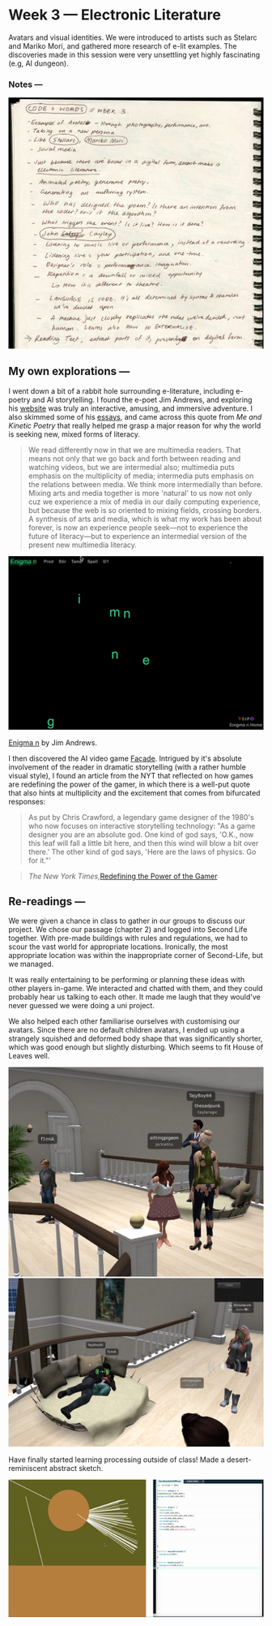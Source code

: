 # Week 3 — Electronic Literature
Avatars and visual identities. We were introduced to artists such as Stelarc and Mariko Mori, and gathered more research of e-lit examples. The discoveries made in this session were very unsettling yet highly fascinating (e.g, AI dungeon).

### Notes —
<img src="Week3Notes.jpg">

## My own explorations —

I went down a bit of a rabbit hole surrounding e-literature, including e-poetry and AI storytelling. I found the e-poet Jim Andrews, and exploring his [website](http://vispo.com/) was truly an interactive, amusing, and immersive adventure. I also skimmed some of his [essays](http://vispo.com/writings/index.htm#Ssays), and came across this quote from *Me and Kinetic Poetry* that really helped me grasp a major reason for why the world is seeking new, mixed forms of literacy. 

>We read differently now in that we are multimedia readers. That means not only that we go back and forth between reading and watching videos, but we are intermedial also; multimedia puts emphasis on the multiplicity of media; intermedia puts emphasis on the relations between media. We think more intermedially than before. Mixing arts and media together is more 'natural' to us now not only cuz we experience a mix of media in our daily computing experience, but because the web is so oriented to mixing fields, crossing borders. A synthesis of arts and media, which is what my work has been about forever, is now an experience people seek—not to experience the future of literacy—but to experience an intermedial version of the present new multimedia literacy.

<p align="CENTER"><img src="EnigmaN.gif"> </p>

[Enigma n](http://vispo.com/animisms/enigman/enigman.htm#) by Jim Andrews.



I then discovered the AI video game [Façade](https://www.playablstudios.com/facade). Intrigued by it's absolute involvement of the reader in dramatic storytelling (with a rather humble visual style), I found an article from the NYT that reflected on how games are redefining the power of the gamer, in which there is a well-put quote that also hints at multiplicity and the excitement that comes from bifurcated responses:

>As put by Chris Crawford, a legendary game designer of the 1980's who now focuses on interactive storytelling technology: "As a game designer you are an absolute god. One kind of god says, 'O.K., now this leaf will fall a little bit here, and then this wind will blow a bit over there.' The other kind of god says, 'Here are the laws of physics. Go for it."'

>*The New York Times,*[Redefining the Power of the Gamer](https://www.nytimes.com/2005/06/07/arts/redefining-the-power-of-the-gamer.html)

## Re-readings —

We were given a chance in class to gather in our groups to discuss our project. We chose our passage (chapter 2) and logged into Second Life together. With pre-made buildings with rules and regulations, we had to scour the vast world for appropriate locations. Ironically, the most appropriate location was within the inappropriate corner of Second-Life, but we managed.

It was really entertaining to be performing or planning these ideas with other players in-game. We interacted and chatted with them, and they could probably hear us talking to each other. It made me laugh that they would've never guessed we were doing a uni project.

We also helped each other familiarise ourselves with customising our avatars. Since there are no default children avatars, I ended up using a strangely squished and deformed body shape that was significantly shorter, which was good enough but slightly disturbing. Which seems to fit House of Leaves well.

<img src="familyphoto.png">
<img src="Cuddle.png">

Have finally started learning processing outside of class! Made a desert-reminiscent abstract sketch.

<p align="center"><img src="ILoveDanShiffman.gif"></p>
